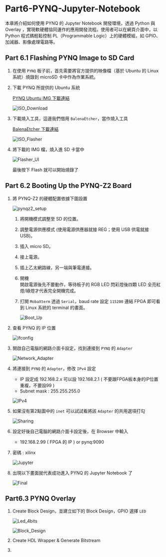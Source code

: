 # Part6-PYNQ-Jupyter-Notebook

本章將介紹如何使用 PYNQ 的 Jupyter Notebook 開發環境，透過 Python 與 Overlay ，實現軟硬體協同運作的應用開發流程。使用者可以在網頁介面中，以 Python 程式碼輕鬆控制 PL（Programmable Logic）上的硬體模組，如 GPIO、加減器、影像處理電路等。

## Part 6.1 Flashing PYNQ Image to SD Card

1. 在使用 `PYNQ` 板子前，首先需要將官方提供的映像檔（基於 Ubuntu 的 Linux 系統）燒錄到 microSD 卡中作為作業系統。

2. 下載 PYNQ 所提供的 Ubuntu 系統  

    [PYNQ Ubuntu IMG 下載連結](https://www.pynq.io/boards.html)  

    ![ISO_Download](./png/ISO_Download.png)

3. 下載燒入工具，這邊我們借用 `BalenaEtcher`，當作燒入工具  

    [BalenaEtcher 下載連結](https://etcher.balena.io/)  

    ![ISO_Flasher](./png/ISO_Flasher.png)

4. 將下載的 IMG 檔，燒入進 SD 卡當中  

    ![Flasher_UI](./png/Flasher_UI.png)

    最後按下 Flash 就可以開始燒錄了

## Part 6.2 Booting Up the PYNQ-Z2 Board

1. 將 PYNQ-Z2 的硬體配置依據下圖設置

    ![pynqz2_setup](./png/pynqz2_setup.png)

    1. 將開機模式調整至 SD 的位置。

    2. 調整電源供應模式 (使用電源供應器就接 REG；使用 USB 供電就接 USB)。

    3. 插入 micro SD。

    4. 接上電源。

    5. 插上乙太網路線，另一端與筆電連接。

    6. 開機  
    開啟電源後先不要動作，等待板子的 RGB LED 閃彩燈後四顆 LED 全亮紅燈/綠燈才代表完全開機完成。

    7. 打開 `MobaXterm` 透過 `Serial`，baud rate 設定 `115200` 連結 FPGA 即可看到 Linux 系統的 terminal 的畫面。

        ![Boot_Up](./png/Boot_Up.png)

2. 查看 PYNQ 的 IP 位置  

    ![ifconfig](./png/ifconfig.png)

3. 開啟自己電腦的網路介面卡設定，找到連接到 `PYNQ` 的 `Adapter`

    ![Network_Adapter](./png/Network_Adapter.png)

4. 將連接到 `PYNQ` 的 `Adapter`，修改 `IPv4` 設定
    - IP 設定成 192.168.2.x 可以設 192.168.2.1 ( 不要跟FPGA板本身的IP位置重複，不要設99 )
    - Subnet mask : 255.255.255.0  

    ![IPv4](./png/IPv4.png)

5. 如果沒有第2點圖中的 `inet` 可以試試看將該 `Adapter` 的共用選項打勾  

    ![Sharing](./png/Sharing.png)

6. 設定好後自己電腦的網路介面卡設定後，在 Browser 中輸入  
    - 192.168.2.99 ( FPGA 的 IP ) or pynq:9090

7. 密碼 : xilinx  

    ![Jupyter](./png/Jupyter.png)

8. 出現以下畫面就代表成功進入 PYNQ 的 Jupyter Notebook 了

    ![Final](./png/Final.png)

## Part6.3 PYNQ Overlay

1. Create Block Design，並建立如下的 Block Design，GPIO 選擇 `LED`

    ![Led_4bits](./png/Led_4bits.png)

    ![Block_Design](./png/Block_Design.png)

2. Create HDL Wrapper & Generate Bitstream

3.